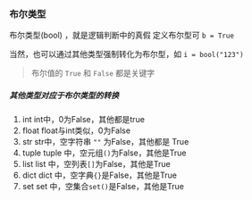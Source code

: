 ### 布尔类型

布尔类型(bool) ，就是逻辑判断中的真假 定义布尔型可 `b = True`

当然，也可以通过其他类型强制转化为布尔型，如 `i = bool("123")`

> 布尔值的 `True` 和 `False` 都是关键字

##### 其他类型对应于布尔类型的转换

1. int int中，0为False，其他都是true
2. float float与int类似，0为False
3. str str中，空字符串 `""` 为False，其他都是 True
4. tuple tuple 中，空元组`()`为False，其他是True
5. list list 中，空列表`[]`为False，其他是True
6. dict dict 中，空字典`{}`是False，其他是True
7. set set 中，空集合`set()`是False，其他是True 

